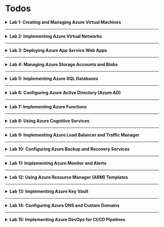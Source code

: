 # Todos

<details >
<summary>
<b>Lab 1: Creating and Managing Azure Virtual Machines</b>
</summary>

- [<b>All Screenshots lab1, sub folder</b>](/lab1/)
- [VM Created **successully**](/lab1/vm_running.png)
- [Connect to VM via SSH **successully**](/lab1/success_ssh_connection.png)
- [Install software on the VM **successully**](/lab1/success_install_software.png)

- [x] Deploy a Windows and a Linux virtual machine (VM) in Azure.
- [x] Configure VM sizes, storage options, and networking settings.
- [x] Connect to the VMs using Remote Desktop Protocol (RDP) and Secure Shell (SSH).
- [x] Install software on the VMs and take snapshots.
</details>

---

<details >
<summary>
<b>Lab 2: Implementing Azure Virtual Networks</b>
</summary>

- [<b>All Screenshots lab2, sub folder</b>](/lab2/)
- [VNet created with multiple subnets](/lab2/vnet_dashboard.png)
- [NGS created](/lab2/ngs_dashboard.png)
- [Connect the VM to a newly created subnet](/lab2/connect_vm_to_new_subnet.png)
- [New VM's subnet](/lab2/new_vm_subnet.png)
- [New VNet](/lab2/new_vnet.png)
- [VNets peering **successful**](/lab2/vnets_peering.png)

- [x] Create a Virtual Network (VNet) with multiple subnets.
- [x] Set up Network Security Groups (NSGs) to control inbound and outbound traffic.
- [x] Deploy VMs into specific subnets.
  - Had to create a new subnet
  - Change the Subnet via the NIC Settings.
  - Edit the IP Configuration.
  - Save the new settings.
  - Restart the VM.
- [x] Configure VNet peering between two VNets.
  - Created new Vnet `ml-vnet`.
  - From VNet `mhamed-lehbab-vm-vnet`, I peered the `ml-vnet`.
  </details>

---

<details >
<summary>
<b>Lab 3: Deploying Azure App Service Web Apps
</b>
</summary>

- [<b>All Screenshots lab3, sub folder</b>](/lab3/)
- [Config App Service Plan](/lab3/config_app_service.png)
- [Web App Dashboard](/lab3/web_app_dashboard.png)

- [x] Create an Azure App Service plan.
  - [The Web app template](https://icy-sand-07d5e9b03.5.azurestaticapps.net/).
- [x] Deploy a web application using Azure App Service.
- [x] Configure custom domains and SSL certificates.
- [x] Implement deployment slots for staging and production.
  - Azure doesn't support Deployment Slots for Static Web Apps.
  </details>

---

<details >
<summary>
<b>Lab 4: Managing Azure Storage Accounts and Blobs</b>
</summary>

- [<b>All Screenshots lab 4, sub folder</b>](/lab4/)
- [Storage Account Dashboard](/lab4/storage_account_dashboard.png)
- [Uploaded a blob](/lab4/uploaded_blob.png)
- [Uploaded a blob 2](/lab4/uploaded_blob2.png)
- [SAS config](/lab4/sas_config.png).
- [Implemented lifecycle managemenet](/lab4/life_cycle_management.png)

- [x] Create a Storage Account with different replication options.
- [x] Upload and manage blobs using Azure Portal and Azure CLI.
  - From Portal.
    - Created a container `mycontainer`.
    - Uploaded a Blob. (See screenshot above Uploaded a blob).
  - From CLI.
    - Created a container `mycontainer2`.
    - Uploaded a Blob (see screenshot above Uploaded a blob 2).
- [x] Set up Shared Access Signatures (SAS) for secure access.
  - Generated keys for container etc.
- [x] Implement lifecycle management policies.
  - Created a rule (TransitionToCool) to delete blobs after 60 days.
  </details>

---

<details>
<summary>
<b>Lab 5: Implementing Azure SQL Databases</b>
</summary>

- [<b>All Screenshots lab 5, sub folder</b>](/lab5/)
- [Azure SQL Database intance](/lab5/db_config.png)
- [Connected to Database](/lab5/connect_to_td.png)
- [Configure firewall](/lab5/config_firewall.png)
- [Import Data to database](/lab5/import_data_to_db.png)
- [Database Geo Replica](/lab5/replica.png)

- [x] Deploy an Azure SQL Database instance.
- [x] Configure firewall settings to allow client access.
- [x] Import data into the database.
  - Imported `sample.sql` to Account Storage Bloc.
  - [Check the data that's inside database](/lab5/data_in_db.png).
- [x] Implement Geo-replication for high availability.
</details>

---

<details>
<summary>
<b>Lab 6: Configuring Azure Active Directory (Azure AD)</b>

</summary>
*** NOTICE ***

<b>Lab 6: School account is restricted.</b>

- [<b>All Screenshots lab 6, sub folder</b>](/lab6/)

- [x] Create and manage users and groups in Azure AD.
- [x] Configure Multi-Factor Authentication (MFA) for users.
- [] Set up Application Registrations and Service Principals.
- [x ] Implement Conditional Access policies.

</details>

---

<details>
<summary>
<b>Lab 7: Implementing Azure Functions</b>
</summary>

- [<b>All Screenshots lab 7, sub folder</b>](/lab7/)
- [Function App Created](/lab7/fn_app_created.png)
- [Trigger Function Running](/lab7/fn_app_post.png)
- [Monitoring Function performance](/lab7/fn_app_monitoring.png)

- [x] Create an Azure Function App.
- [x] Develop a serverless function triggered by an HTTP request.
  - From available Templates.
  - Create HTTP trigger function ```HttpTrigger1```. 
- [x] Integrate the function with Azure Storage or Azure Queue.
  - install storage-blob ```npm install @azure/storage-blob```.
  - Modify the function code to [this](/lab7/index.js).
- [x] Monitor function performance and logs.

</details>

---

<details>
<summary>
<b>Lab 8: Using Azure Cognitive Services</b>
</summary>

- [<b>All Screenshots lab 8, sub folder</b>](/lab8/)
- [Azure Cognitive Services resource](/lab8/azure_ai_service.png)


- [x] Create a Cognitive Services resource.
- [x] Develop an application that uses the Text Analytics API.
  - Use ```Language``` model.
  - Create a [nodejs app](/lab8/text-analitycs-app/) 
  - Use your ```keys``` and ```endpoints```.
- [x] Analyze sentiment and key phrases from sample text.
  - Run the ```node index.js``` command. 
  - See [Result](/lab8/result.png)
- [x] Monitor API usage and manage keys.
</details>

---

<details>
<summary>
<b>Lab 9: Implementing Azure Load Balancer and Traffic Manager
</b>
</summary>

- [<b>All Screenshots lab 9, sub folder</b>](/lab9/)
- [Second vm](/lab9/create_vm2.png)
- [Loadbalancer dashboard](/lab9/lb_dashboard.png)
- [Loadbalancing rules](/lab9/lb_rules.png)
- [Traffic manager](/lab9/trafic_manager.png)
- [Traffic endpoint monitoring](/lab9/traffic_endpoint.png)

- [x] Deploy Azure Load Balancer to distribute traffic across VMs.
  - Created a second VM ```mhamed-vm2```.
  - Config Load Balancer, frontend ip configuration. [HERE](/lab9/frontend_config.png)
  - Config Load Balancer, backend pool. [HERE](/lab9/backend_config.png)
- [x] Configure health probes and load balancing rules.
  - Created Load balancing rules. ```http-lb-rule``` 
- [x] Set up Azure Traffic Manager for DNS-based traffic routing.
  - Created a traffic manager. ```mhamed-traffic-maanger```.
  - Added entpoint to monitor traffic.
- [x] Test failover scenarios.
</details>

---

<details>
<summary>
<b>Lab 10: Configuring Azure Backup and Recovery Services</b>
</summary>

- [<b>All Screenshots lab 10, sub folder</b>](/lab10/)
- [Vault dashboard](/lab10/vault_dashboard.png)
- [Backup](/lab10/backup_vm.png)
- [VM policy](/lab10/vm_policy.png)

- [x] Create a Recovery Services Vault.
- [x] Configure backup for VMs and Azure Files.
- [x] Perform a backup and restore operation.
  - Backed up my VM Linux machine.
- [x] Implement backup policies and retention.
  - Select policy type. In my case ```vm policy```.
  - Config VM Policy ```mhamed-vm-policy```.
</details>

---

<details>
<summary>
<b>Lab 11: Implementing Azure Monitor and Alerts</b>
</summary>

- [<b>All Screenshots lab 11, sub folder</b>](/lab11/)
- [VM Monitoring](/lab11/vm_monitoring.png)
- [All Group Monitoring](/lab11/group_monitoring.png)
- [Alerts Monitoring](/lab11/alerts_monitoring.png)

- [x] Set up Azure Monitor to collect metrics and logs.
- [x] Create alerts based on resource metrics.
- [x] Visualize data using Azure dashboards.
- [x] Implement Action Groups for alert notifications.

</details>

---

<details>
<summary>
<b>Lab 12: Using Azure Resource Manager (ARM) Templates</b>
</summary>

- [<b>All Screenshots lab 12, sub folder</b>](/lab12/)

- [x] Write an ARM template to deploy a multi-tier application.
  - Template Multi-tier Application. [HERE](/lab12/template.json)
- [x] Parameterize the template for reusability.
  ```
  az deployment group create --resource-group <your-resource-group> --template-file template.json --parameters sqlServerName=mhamed-lehbab-sql-server databaseName=mhamed-lehbab-db webAppName=mhamed-lehbab-fn-app appServicePlanName=SERVICE_APP_NAME adminUsername=USERNAME_HERE adminPassword=PASSWORD_HERE location=central-fr

  ```
- [x] Deploy resources using the template via Azure CLI.
    ```
    az deployment group validate --resource-group <your-resource-group> --template-file template.json --parameters sqlServerName=mhamed-lehbab-sql-server databaseName=mhamed-lehbab-db webAppName=mhamed-lehbab-fn-app appServicePlanName=SERVICE_APP_NAME adminUsername=USERNAME_HERE adminPassword=PASSWORD_HERE location=central-fr

    ```
- [x] Validate and troubleshoot deployment issues.
  ```
  az deployment group validate --resource-group <your-resource-group> --template-file template.json --parameters sqlServerName=mhamed-lehbab-sql-server databaseName=mhamed-lehbab-db webAppName=mhamed-lehbab-fn-app appServicePlanName=SERVICE_APP_NAME adminUsername=USERNAME_HERE adminPassword=PASSWORD_HERE location=central-fr

  ```
</details>

--- 

<details>
<summary>
<b>Lab 13: Implementing Azure Key Vault</b>
</summary>

- [<b>All Screenshots lab 13, sub folder</b>](/lab13/)
- [Key vault dashboard](/lab13/key_vault_dashboard.png)


- [x] Create an Azure Key Vault.
- [x] Store and retrieve secrets, keys, and certificates.
- [x] Integrate Key Vault with an application for secret management.
- [x] Set up access policies and monitoring.
- [x] Try to use one of your key inside an application.

</details>

---

<details>
<summary>
<b>Lab 14: Configuring Azure DNS and Custom Domains</b>
</summary>

- [<b>All Screenshots lab 14, sub folder</b>](/lab14/)
- [Dns dashboard](/lab14/dns_dashboard.png)
- [Dns Record](/lab14/dns_records.png)

- [x] Create an Azure DNS Zone.
- [x] Manage DNS records for a custom domain.
- [x] Configure domain verification and mapping for Azure services.
- [x] Implement DNS aliases (CNAME) and record sets.
</details>

---

<details>
<summary>
<b>Lab 15: Implementing Azure DevOps for CI/CD Pipelines</b>
</summary>

*** NOTICE ***

<b>Lab 6: School account is restricted.</b>

- [<b>All Screenshots lab 15, sub folder</b>](/lab15/)

- [x] Set up an Azure DevOps organization and project.
- [x] Create a Git repository and commit code.
- [x] Configure a CI pipeline to build the application.
- [x] Set up a CD pipeline to deploy an app template to Azure App Service.
</details>